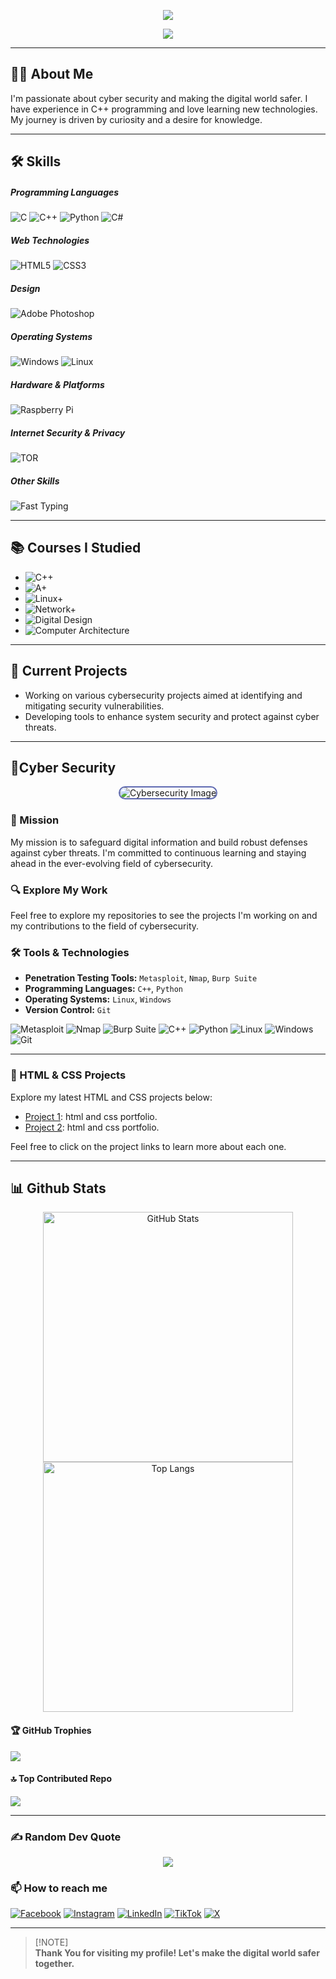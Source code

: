 <div align="center">

[![](https://visitcount.itsvg.in/api?id=Github-Template&icon=0&color=0)](https://visitcount.itsvg.in)

</div>

<div align="center"> 
    <img src="./Banner.png"> 
</div>

---

## 🕵️‍♂️ About Me

I'm passionate about cyber security and making the digital world safer. I have experience in C++ programming and love learning new technologies. My journey is driven by curiosity and a desire for knowledge.

---

## 🛠️ Skills

##### Programming Languages
![C](https://img.shields.io/badge/c-%2300599C.svg?style=for-the-badge&logo=c&logoColor=white) ![C++](https://img.shields.io/badge/c++-%2300599C.svg?style=for-the-badge&logo=c%2B%2B&logoColor=white) ![Python](https://img.shields.io/badge/python-3670A0?style=for-the-badge&logo=python&logoColor=ffdd54) ![C#](https://img.shields.io/badge/c%23-%23239120.svg?style=for-the-badge&logo=csharp&logoColor=white)  

##### Web Technologies
![HTML5](https://img.shields.io/badge/html5-%23E34F26.svg?style=for-the-badge&logo=html5&logoColor=white) ![CSS3](https://img.shields.io/badge/css3-%231572B6.svg?style=for-the-badge&logo=css3&logoColor=white)  

##### Design
![Adobe Photoshop](https://img.shields.io/badge/adobe%20photoshop-%2331A8FF.svg?style=for-the-badge&logo=adobe%20photoshop&logoColor=white)  

##### Operating Systems
![Windows](https://img.shields.io/badge/Windows-0078D6?style=for-the-badge&logo=windows&logoColor=white) ![Linux](https://img.shields.io/badge/Linux-FCC624?style=for-the-badge&logo=linux&logoColor=black)  

##### Hardware & Platforms
![Raspberry Pi](https://img.shields.io/badge/-RaspberryPi-C51A4A?style=for-the-badge&logo=Raspberry-Pi)  

##### Internet Security & Privacy
![TOR](https://img.shields.io/badge/tor-%237E4798.svg?style=for-the-badge&logo=tor-project&logoColor=white)  

##### Other Skills
![Fast Typing](https://img.shields.io/badge/Fast%20Typing-25%20words%20in%2030%20seconds-red?style=for-the-badge)


---


## 📚 Courses I Studied

- ![C++](https://img.shields.io/badge/C++-Done-00599C?style=for-the-badge&logo=c%2B%2B&logoColor=white)
- ![A+](https://img.shields.io/badge/CompTIA_A%2B-Now-DA3C2E?style=for-the-badge&logo=comptia&logoColor=white)
- ![Linux+](https://img.shields.io/badge/CompTIA_Linux%2B-Soon-2C8EBB?style=for-the-badge&logo=linux&logoColor=white)
- ![Network+](https://img.shields.io/badge/CompTIA_Network%2B-Soon-007396?style=for-the-badge&logo=network&logoColor=white)
- ![Digital Design](https://img.shields.io/badge/Digital_Logic_Design-Soon-orange?style=for-the-badge&logo=logic-design&logoColor=white)
- ![Computer Architecture](https://img.shields.io/badge/Computer_Architecture-Now-orange?style=for-the-badge&logo=computer&logoColor=white)
---

## 💼 Current Projects

- Working on various cybersecurity projects aimed at identifying and mitigating security vulnerabilities.
- Developing tools to enhance system security and protect against cyber threats.


---

## 🔐Cyber Security

<div align="center">
  <img src="./FD830E17-2E2A-4A43-BF57-CEF65D97697A.jpeg" style="border-radius: 30px; max-width: 100%; border: 2px solid #5e69b1;" alt="Cybersecurity Image">
</div>

### 🚀 Mission

My mission is to safeguard digital information and build robust defenses against cyber threats. I'm committed to continuous learning and staying ahead in the ever-evolving field of cybersecurity.

### 🔍 Explore My Work

Feel free to explore my repositories to see the projects I'm working on and my contributions to the field of cybersecurity.

### 🛠️ Tools & Technologies

- **Penetration Testing Tools:** `Metasploit`, `Nmap`, `Burp Suite`
- **Programming Languages:** `C++`, `Python`
- **Operating Systems:** `Linux`, `Windows`
- **Version Control:** `Git`

![Metasploit](https://img.shields.io/badge/Metasploit-3DDC84?logo=Metasploit&logoColor=white) 
![Nmap](https://img.shields.io/badge/Nmap-00599C?logo=nmap&logoColor=white)
![Burp Suite](https://img.shields.io/badge/Burp_Suite-FF6C37?logo=Burp%20Suite&logoColor=white)
![C++](https://img.shields.io/badge/C++-00599C?logo=c%2B%2B&logoColor=white)
![Python](https://img.shields.io/badge/Python-3776AB?logo=python&logoColor=white)
![Linux](https://img.shields.io/badge/Linux-FCC624?logo=linux&logoColor=black)
![Windows](https://img.shields.io/badge/Windows-0078D6?logo=windows&logoColor=white)
![Git](https://img.shields.io/badge/Git-F05032?logo=git&logoColor=white)

---
### 🎨 HTML & CSS Projects

Explore my latest HTML and CSS projects below:

- [Project 1](https://0oghost.github.io/0oG170/): html and css portfolio.
- [Project 2](https://0oghost.github.io/0xghost/): html and css portfolio.
  
Feel free to click on the project links to learn more about each one.


---
## 📊 Github Stats

<div align="center">
   <a href="https://stats.hyochan.dev/en/stats/Github-Template">
      <img src="https://stats.hyochan.dev/api/github-stats?login=Github-Template" width="400" alt="GitHub Stats">
   </a>
</div>

<div align="center">
  <img src="https://github-readme-stats.vercel.app/api/top-langs/?username=Github-Template&langs_count=8&theme=github_dark_dimmed&card_width=400&border_radius=10.5&border_color=597bc3&text_color=FFFFFF" alt="Top Langs" width="400">
</div>



#### 🏆 GitHub Trophies
![](https://github-profile-trophy.vercel.app/?username=0oGhost&theme=shadow_blue&no-frame=true&no-bg=true&margin-w=4)

#### 🔝 Top Contributed Repo
![](https://github-contributor-stats.vercel.app/api?username=0oGhost&limit=5&theme=shadow_blue&combine_all_yearly_contributions=true)

---

### ✍️ Random Dev Quote
<div align="center">
  
![](https://quotes-github-readme.vercel.app/api?type=vetical&theme=gruvbox)

</div>




### 📫 How to reach me

[![Facebook](https://img.shields.io/badge/Facebook-%231877F2.svg?style=for-the-badge&logo=Facebook&logoColor=white)](https://facebook.com/0onedal)
[![Instagram](https://img.shields.io/badge/Instagram-%23E4405F.svg?style=for-the-badge&logo=Instagram&logoColor=white)](https://instagram.com/0onedal)
[![LinkedIn](https://img.shields.io/badge/LinkedIn-%230077B5.svg?style=for-the-badge&logo=linkedin&logoColor=white)](https://linkedin.com/in/0onedal)
[![TikTok](https://img.shields.io/badge/TikTok-%23000000.svg?style=for-the-badge&logo=TikTok&logoColor=white)](https://tiktok.com/@0onedal)
[![X](https://img.shields.io/badge/X-black.svg?style=for-the-badge&logo=X&logoColor=white)](https://x.com/0onedal)

---

> [!NOTE]\
> **Thank You for visiting my profile! Let's make the digital world safer together.**
